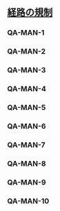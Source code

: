 ## [経路の規制](804)

### QA-MAN-1

### QA-MAN-2

### QA-MAN-3

### QA-MAN-4

### QA-MAN-5

### QA-MAN-6

### QA-MAN-7

### QA-MAN-8

### QA-MAN-9

### QA-MAN-10
